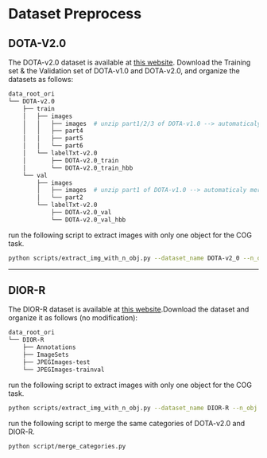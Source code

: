 # Dataset Preprocess

## DOTA-V2.0
The DOTA-v2.0 dataset is available at [this website](https://captain-whu.github.io/DOTA/dataset.html).
Download the Training set & the Validation set of DOTA-v1.0 and DOTA-v2.0, and organize the datasets as follows:

```bash
data_root_ori
└── DOTA-v2.0
    ├── train
    │   ├── images
    │   │   ├── images  # unzip part1/2/3 of DOTA-v1.0 --> automaticaly merge into ./images
    │   │   ├── part4
    │   │   ├── part5
    │   │   └── part6
    │   └── labelTxt-v2.0
    │       ├── DOTA-v2.0_train
    │       └── DOTA-v2.0_train_hbb
    └── val
        ├── images
        │   ├── images  # unzip part1 of DOTA-v1.0 --> automaticaly merge into ./images
        │   └── part2
        └── labelTxt-v2.0
            ├── DOTA-v2.0_val
            └── DOTA-v2.0_val_hbb
```

run the following script to extract images with only one object for the COG task.
```bash
python scripts/extract_img_with_n_obj.py --dataset_name DOTA-v2_0 --n_obj 1
```

---

## DIOR-R
The DIOR-R dataset is available at [this website](https://gcheng-nwpu.github.io/#Datasets).Download the dataset and organize it as follows (no modification):

```bash
data_root_ori
└── DIOR-R
    ├── Annotations
    ├── ImageSets
    ├── JPEGImages-test
    └── JPEGImages-trainval
```

run the following script to extract images with only one object for the COG task.
```bash
python scripts/extract_img_with_n_obj.py --dataset_name DIOR-R --n_obj 1
```

run the following script to merge the same categories of DOTA-v2.0 and DIOR-R.
```bash
python script/merge_categories.py
```